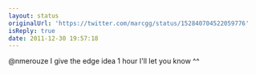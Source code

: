 ```yaml
---
layout: status
originalUrl: 'https://twitter.com/marcgg/status/152840704522059776'
isReply: true
date: 2011-12-30 19:57:18
---
```


@nmerouze I give the edge idea 1 hour I'll let you know ^^
